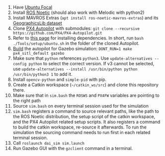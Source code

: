 1. Have [Ubuntu Focal](http://www.releases.ubuntu.com/20.04/)
1. Install [ROS Noetic](http://wiki.ros.org/noetic/Installation/Ubuntu) (should also work with Melodic with python2)
1. Install MAVROS Extras (`apt install ros-noetic-mavros-extras`) and its [GeographicsLib dataset](https://docs.px4.io/master/en/ros/mavros_installation.html)
1. Clone [PX4 Autopilot](https://github.com/PX4/PX4-Autopilot) with submodules: `git clone --recursive https://github.com/PX4/PX4-Autopilot.git`
1. Refer to [this page](https://docs.px4.io/master/en/dev_setup/dev_env_linux_ubuntu.html) for installing dependencies. In short, run `bash ./Tools/setup/ubuntu.sh` in the folder of the cloned Autopilot.
1. [Build](https://docs.px4.io/master/en/simulation/ros_interface.html) the autopilot for Gazebo simulation: `DONT_RUN=1 make px4_sitl_default gazebo`
1. Make sure that `python` references `python3`. Use `update-alternatives --config python` to select the correct version. If v3 cannot be selected, use `update-alternatives --install /usr/bin/python python /usr/bin/python3 1` to add it.
1. Install `opencv-python` and `simple-pid` with pip.
1. Create a Catkin workspace (`~/catkin_ws/src`) and clone this repository there.
1. Make sure that in `sim.bash` the `ROSWS` and `PX4FW` variables are pointing to the right path
1. Source `sim.bash` on every terminal session used for the simulation
1. `sim.bash` registers a command to source relevant paths, like the path to the ROS Noetic distribution, the setup script of the catkin workspace, and the PX4 Autopilot related setup scripts. It also registers a command to build the catkin workspace, re-source it afterwards. To run the simulation the sourcing command needs to run first in each related terminal session.
1. Call `roslaunch dai_sim sim.launch`
1. Run Gazebo GUI with the `gzclient` command in a terminal.
